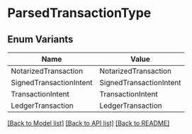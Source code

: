 # ParsedTransactionType

## Enum Variants

| Name | Value |
|---- | -----|
| NotarizedTransaction | NotarizedTransaction |
| SignedTransactionIntent | SignedTransactionIntent |
| TransactionIntent | TransactionIntent |
| LedgerTransaction | LedgerTransaction |


[[Back to Model list]](../README.md#documentation-for-models) [[Back to API list]](../README.md#documentation-for-api-endpoints) [[Back to README]](../README.md)


